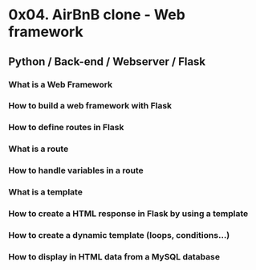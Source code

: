 # 0x04. AirBnB clone - Web framework
## Python / Back-end / Webserver / Flask
### What is a Web Framework
### How to build a web framework with Flask
### How to define routes in Flask
### What is a route
### How to handle variables in a route
### What is a template
### How to create a HTML response in Flask by using a template
### How to create a dynamic template (loops, conditions…)
### How to display in HTML data from a MySQL database